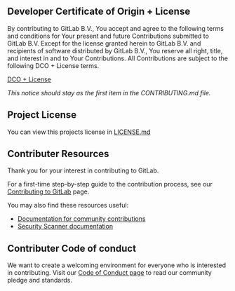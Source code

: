 ## Developer Certificate of Origin + License

By contributing to GitLab B.V., You accept and agree to the following terms and
conditions for Your present and future Contributions submitted to GitLab B.V.
Except for the license granted herein to GitLab B.V. and recipients of software
distributed by GitLab B.V., You reserve all right, title, and interest in and to
Your Contributions. All Contributions are subject to the following DCO + License
terms.

[DCO + License](https://gitlab.com/gitlab-org/dco/blob/master/README.md)

_This notice should stay as the first item in the CONTRIBUTING.md file._


## Project License

You can view this projects license in [LICENSE.md](LICENSE)


## Contributer Resources

Thank you for your interest in contributing to GitLab.

For a first-time step-by-step guide to the contribution process, see our
[Contributing to GitLab](https://about.gitlab.com/community/contribute/) page.

You may also find these resources useful:
- [Documentation for community contributions](https://docs.gitlab.com/ee/development/contributing/#contribute-to-gitlab)
- [Security Scanner documentation](https://docs.gitlab.com/ee/development/integrations/secure.html)


## Contributer Code of conduct

We want to create a welcoming environment for everyone who is interested in contributing.
Visit our [Code of Conduct page](https://about.gitlab.com/community/contribute/code-of-conduct/)
to read our community pledge and standards.
